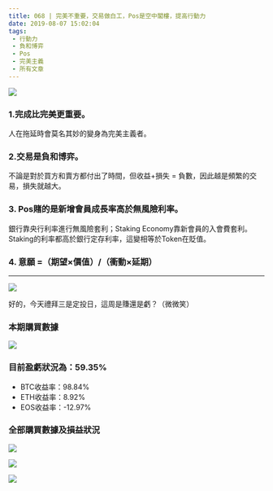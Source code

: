 ```yaml
---
title: 068 | 完美不重要，交易做白工，Pos是空中閣樓，提高行動力
date: 2019-08-07 15:02:04
tags:
 - 行動力
 - 負和博弈
 - Pos
 - 完美主義
 - 所有文章
---
```

![](https://firebasestorage.googleapis.com/v0/b/blog-1f60b.appspot.com/o/068-p0.jpg?alt=media&token=fb194bf2-fde7-4e53-9f01-5751fed863c8)
### 1.完成比完美更重要。
人在拖延時會莫名其妙的變身為完美主義者。

### 2.交易是負和博弈。
不論是對於買方和賣方都付出了時間，但收益+損失 = 負數，因此越是頻繁的交易，損失就越大。

### 3. Pos賭的是新增會員成長率高於無風險利率。
銀行靠央行利率進行無風險套利；Staking Economy靠新會員的入會費套利。Staking的利率都高於銀行定存利率，這變相等於Token在貶值。

### 4. 意願 =（期望×價值）/（衝動×延期）


***
![](https://firebasestorage.googleapis.com/v0/b/blog-1f60b.appspot.com/o/%E6%95%B2%E9%BB%91%E6%9D%BF.gif?alt=media&token=6c8bcefd-00be-4eed-8a5f-b7943a377dab)

好的，今天禮拜三是定投日，這周是賺還是虧？（微微笑）
### 本期購買數據
![](https://firebasestorage.googleapis.com/v0/b/blog-1f60b.appspot.com/o/%E8%B4%AD%E4%B9%B0%E6%95%B0%E6%8D%AE068.png?alt=media&token=70547c28-919a-4f95-ad53-2d2e4a9aedfe)

### 目前盈虧狀況為：59.35%
- BTC收益率：98.84%
- ETH收益率：8.92%
- EOS收益率：-12.97%

### 全部購買數據及損益狀況
![](https://firebasestorage.googleapis.com/v0/b/blog-1f60b.appspot.com/o/%E5%85%A8%E9%83%A8%E8%B4%AD%E4%B9%B0%E6%95%B0%E6%8D%AE%E5%8F%8A%E6%8D%9F%E7%9B%8A%E7%8A%B6%E5%86%B5068.png?alt=media&token=88e57e8d-cafb-49af-9679-1035b7a4f18e)

![](https://firebasestorage.googleapis.com/v0/b/blog-1f60b.appspot.com/o/%E5%85%A8%E9%83%A8%E8%B4%AD%E4%B9%B0%E6%95%B0%E6%8D%AE%E5%8F%8A%E6%8D%9F%E7%9B%8A%E7%8A%B6%E5%86%B50031-060.png?alt=media&token=57f6125d-2f30-4ee2-a09b-50b9d3629184)

![](https://firebasestorage.googleapis.com/v0/b/blog-1f60b.appspot.com/o/%E5%85%A8%E9%83%A8%E8%B4%AD%E4%B9%B0%E6%95%B0%E6%8D%AE%E5%8F%8A%E6%8D%9F%E7%9B%8A%E7%8A%B6%E5%86%B5001-030.png?alt=media&token=ef3327f5-cbca-480b-a2f2-b1df9014f42c)